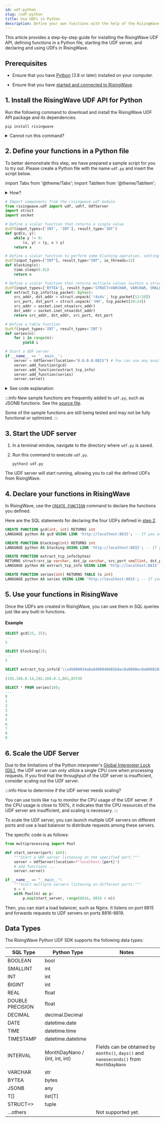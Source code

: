 ```yaml
---
id: udf-python
slug: /udf-python
title: Use UDFs in Python
description: Define your own functions with the help of the RisingWave UDF API for Python.
---
```

<head>
  <link rel="canonical" href="https://docs.risingwave.com/docs/current/udf-python/" />
</head>

This article provides a step-by-step guide for installing the RisingWave UDF API, defining functions in a Python file, starting the UDF server, and declaring and using UDFs in RisingWave.

## Prerequisites

- Ensure that you have [Python](https://www.python.org/downloads/) (3.8 or later) installed on your computer.

- Ensure that you have [started and connected to RisingWave](get-started.md).

## 1. Install the RisingWave UDF API for Python

Run the following command to download and install the RisingWave UDF API package and its dependencies.

```shell
pip install risingwave
```

<details>
<summary>Cannot run this command?</summary>
If "command not found: pip" is returned, <a href="https://packaging.python.org/en/latest/tutorials/installing-packages/#ensure-you-can-run-pip-from-the-command-line">check if pip is available</a> in your environment and <a href="https://packaging.python.org/en/latest/tutorials/installing-packages/#ensure-pip-setuptools-and-wheel-are-up-to-date">ensure it is up to date</a>.
</details>

## 2. Define your functions in a Python file

To better demonstrate this step, we have prepared a sample script for you to try out. Please create a Python file with the name `udf.py` and insert the script below.

import Tabs from '@theme/Tabs';
import TabItem from '@theme/TabItem';

<details>
<summary>How?</summary>
Here are a few methods for creating a Python file.
<Tabs>
<TabItem value="code" label="Code editor">
Here we take VS Code as an example.

1. Open VS Code and create a new file by selecting **File** from the top menu and clicking on **New File**.

1. Type `udf.py` as the name and extension of the file.

1. Copy and paste the script below into the newly created file.

1. Save the edits.

</TabItem>

<TabItem value="terminal" label="Terminal">
Here we take the Vim text editor as an example.

1. Open a terminal window.

1. Run `vim udf.py` to create the file and open it in Vim.

1. Press `I` to enter insert mode in Vim.

1. Copy and paste the script below into the editor.

1. Press `Esc` to exit insert mode.

1. Enter `:wq` to save the file and exit Vim.

</TabItem>
</Tabs>
</details>

```python title="udf.py"
# Import components from the risingwave.udf module
from risingwave.udf import udf, udtf, UdfServer
import struct
import socket

# Define a scalar function that returns a single value
@udf(input_types=['INT', 'INT'], result_type='INT')
def gcd(x, y):
    while y != 0:
        (x, y) = (y, x % y)
    return x

# Define a scalar function to perform some blocking operation, setting the `io_threads` parameter to run multiple function calls concurrently on a thread pool
@udf(input_types=["INT"], result_type="INT", io_threads=32)
def blocking(x):
    time.sleep(0.01) 
    return x

# Define a scalar function that returns multiple values (within a struct)
@udf(input_types=['BYTEA'], result_type='STRUCT<VARCHAR, VARCHAR, SMALLINT, SMALLINT>')
def extract_tcp_info(tcp_packet: bytes):
    src_addr, dst_addr = struct.unpack('!4s4s', tcp_packet[12:20])
    src_port, dst_port = struct.unpack('!HH', tcp_packet[20:24])
    src_addr = socket.inet_ntoa(src_addr)
    dst_addr = socket.inet_ntoa(dst_addr)
    return src_addr, dst_addr, src_port, dst_port

# Define a table function
@udtf(input_types='INT', result_types='INT')
def series(n):
    for i in range(n):
        yield i

# Start a UDF server
if __name__ == '__main__':
    server = UdfServer(location="0.0.0.0:8815") # You can use any available port in your system. Here we use port 8815.
    server.add_function(gcd)
    server.add_function(extract_tcp_info)
    server.add_function(series)
    server.serve()
```

<details>
<summary>See code explanation</summary>

The script first imports the `struct` and `socket` modules and three components from the `risingwave.udf` module - `udf`, `udtf`.

`udf` and `udtf` are decorators used to define scalar and table functions respectively.

The code defines three scalar functions and one table function:

- The scalar function `gcd`, decorated with `@udf`, takes two integer inputs and returns the greatest common divisor of the two integers. 
- The scalar function `blocking`, decorated with `@udf`. The `io_threads` parameter specifies the number of threads that the Python UDF will use during execution to enhance processing performance of IO-intensive functions. Please note that multithreading can not speed up compute-intensive functions due to the GIL.
- The scalar function `extract_tcp_info`, decorated with `@udf`, takes a single binary input and returns a structured output.

    The function takes a single argument `tcp_packet` of type bytes and uses the struct module to unpack the source and destination addresses and port numbers from `tcp_packet`, and then converts the binary IP addresses to strings using `socket.inet_ntoa`.

    The function returns a tuple containing the source IP address, destination IP address, source port number, and destination port number, all converted to their respective types. The return type is specified as a struct with four fields using the `result_type` argument.

- The table function `series`, decorated by `@udtf`, takes an integer input and yields a sequence of integers from 0 to n-1.

Finally, the script starts a UDF server using `UdfServer` and listens for incoming requests on port 8815 of the local machine. It then adds the `gcd`, `extract_tcp_info` and `series` functions to the server and starts the server using the `serve()` method. The `if __name__ == '__main__':` conditional is used to ensure that the server is only started if the script is run directly, rather than being imported as a module.

</details>

:::info
New sample functions are frequently added to `udf.py`, such as JSONB functions. See the [source file](https://github.com/risingwavelabs/risingwave/blob/main/e2e_test/udf/test.py).

Some of the sample functions are still being tested and may not be fully functional or optimized.
:::

## 3. Start the UDF server

1. In a terminal window, navigate to the directory where `udf.py` is saved.

1. Run this command to execute `udf.py`.

    ```shell
    python3 udf.py
    ```

The UDF server will start running, allowing you to call the defined UDFs from RisingWave.

## 4. Declare your functions in RisingWave

In RisingWave, use the [`CREATE FUNCTION`](/sql/commands/sql-create-function.md) command to declare the functions you defined.

Here are the SQL statements for declaring the four UDFs defined in [step 2](#2-define-your-functions-in-a-python-file).

```sql
CREATE FUNCTION gcd(int, int) RETURNS int
LANGUAGE python AS gcd USING LINK 'http://localhost:8815'; -- If you are running RisingWave using Docker, replace the address with 'http://host.docker.internal:8815'.

CREATE FUNCTION blocking(int) RETURNS int
LANGUAGE python AS blocking USING LINK 'http://localhost:8815'; -- If you are running RisingWave using Docker, replace the address with 'http://host.docker.internal:8815'.

CREATE FUNCTION extract_tcp_info(bytea)
RETURNS struct<src_ip varchar, dst_ip varchar, src_port smallint, dst_port smallint>
LANGUAGE python AS extract_tcp_info USING LINK 'http://localhost:8815'; -- If you are running RisingWave using Docker, replace the address with 'http://host.docker.internal:8815'.

CREATE FUNCTION series(int) RETURNS TABLE (x int)
LANGUAGE python AS series USING LINK 'http://localhost:8815'; -- If you are running RisingWave using Docker, replace the address with 'http://host.docker.internal:8815'.
```

## 5. Use your functions in RisingWave

Once the UDFs are created in RisingWave, you can use them in SQL queries just like any built-in functions.

#### Example

```sql
SELECT gcd(25, 15);
---
5

SELECT blocking(2);
---
2

SELECT extract_tcp_info(E'\\x45000034a8a8400040065b8ac0a8000ec0a80001035d20b6d971b900000000080020200493310000020405b4' :: bytea);
---
(192.168.0.14,192.168.0.1,861,8374)

SELECT * FROM series(10);
---
0
1
2
3
4
5
6
7
8
9
```

## 6. Scale the UDF Server

Due to the limitations of the Python interpreter's [Global Interpreter Lock (GIL)](https://realpython.com/python-gil/), the UDF server can only utilize a single CPU core when processing requests. If you find that the throughput of the UDF server is insufficient, consider scaling out the UDF server.

:::info
How to determine if the UDF server needs scaling?

You can use tools like `top` to monitor the CPU usage of the UDF server. If the CPU usage is close to 100%, it indicates that the CPU resources of the UDF server are insufficient, and scaling is necessary.
:::

To scale the UDF server, you can launch multiple UDF servers on different ports and use a load balancer to distribute requests among these servers.

The specific code is as follows:

```python title="udf.py"
from multiprocessing import Pool

def start_server(port: int):
    """Start a UDF server listening on the specified port."""
    server = UdfServer(location=f"localhost:{port}")
    # add functions ...
    server.serve()

if __name__ == "__main__":
    """Start multiple servers listening on different ports."""
    n = 4
    with Pool(n) as p:
        p.map(start_server, range(8816, 8816 + n))
```

Then, you can start a load balancer, such as Nginx. It listens on port 8815 and forwards requests to UDF servers on ports 8816-8819.

## Data Types

The RisingWave Python UDF SDK supports the following data types:

| SQL Type         | Python Type                    | Notes              |
| ---------------- | -----------------------------  | ------------------ |
| BOOLEAN          | bool                           |                    |
| SMALLINT         | int                            |                    |
| INT              | int                            |                    |
| BIGINT           | int                            |                    |
| REAL             | float                          |                    |
| DOUBLE PRECISION | float                          |                    |
| DECIMAL          | decimal.Decimal                |                    |
| DATE             | datetime.date                  |                    |
| TIME             | datetime.time                  |                    |
| TIMESTAMP        | datetime.datetime              |                    |
| INTERVAL         | MonthDayNano / (int, int, int) | Fields can be obtained by `months()`, `days()` and `nanoseconds()` from `MonthDayNano` |
| VARCHAR          | str                            |                    |
| BYTEA            | bytes                          |                    |
| JSONB            | any                            |                    |
| T[]              | list[T]                        |                    |
| STRUCT&lt;&gt;        | tuple                          |                    |
| ...others        |                                | Not supported yet. |
